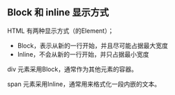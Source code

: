 ## Block 和 inline 显示方式

HTML 有两种显示方式（的Element）；

- Block，表示从新的一行开始，并且尽可能占据最大宽度
- Inline，不会从新的一行开始，并只占据最小宽度

div 元素采用Block，通常作为其他元素的容器。

span 元素采用Inline，通常用来格式化一段内嵌的文本。